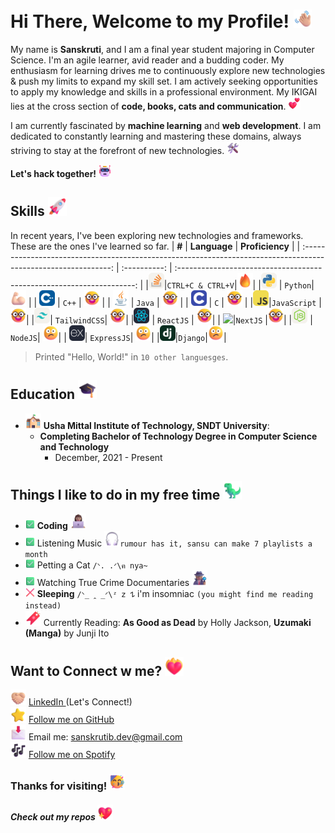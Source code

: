 # Hi There, Welcome to my Profile! <img src="assets/images/Waving Hand Medium-Light Skin Tone.png" width="29px">

My name is **Sanskruti**, and I am a final year student majoring in Computer Science. I'm an agile learner, avid reader and a budding coder. My enthusiasm for learning drives me to continuously explore new technologies &  push my limits to expand my skill set. I am actively seeking opportunities to apply my knowledge and skills in a professional environment. My IKIGAI lies at the cross section of **code, books, cats and communication**.  <img src="assets/images2/Two Hearts.png" width="20px">

I am currently fascinated by **machine learning** and **web development**. I am dedicated to constantly learning and mastering these domains, always striving to stay at the forefront of new technologies. <img src="assets/images2/Hammer and Wrench.png" width="20px">

**Let's hack together!**  <img src="assets/images/Robot.png" width="20px">


## Skills <img src="assets/images/Rocket.png" width="30">

In recent years, I've been exploring new technologies and frameworks. These are the ones I've learned so far.
| **#** | **Language** | **Proficiency** |
| :------------------------------------------------------------------------------------------------------------: | :----------: | :-------------------------------------------------------------------: |
|<img src="assets/icons/StackOverflow.svg" width="25">|`CTRL+C & CTRL+V`|<img src="assets/images/Fire.png" alt="Mastery" width="25">|
|<a href="https://www.python.org/"><img src="assets/icons/Python.svg" width="25"></a> | `Python`|<img src="assets/images/Flexed Biceps Light Skin Tone.png" alt="Advance" width="25"> |
| <a href="https://en.wikipedia.org/wiki/C%2B%2B"><img src="assets/icons/CPP.svg" width="25"></a> | `C++` | <img src="assets/images/Nerd Face.png" alt="Intermediate" width="25"> |
| <a href="https://en.wikipedia.org/wiki/C%2B%2B"><img src="assets/icons/Java.svg" width="25"></a> | `Java` | <img src="assets/images/Nerd Face.png" alt="Intermediate" width="25"> |
| <a href="https://en.wikipedia.org/wiki/C_(programming_language)"><img src="assets/icons/C.svg" width="25"></a> | `C` | <img src="assets/images/Nerd Face.png" alt="Intermediate" width="25"> |
|<a href="https://www.javascript.com/"><img src="assets/icons/JavaScript.svg" width="25"></a>|`JavaScript` |<img src="assets/images/Nerd Face.png" alt="Intermediate" width="25">|
|<a href="https://tailwindcss.com/"><img src="assets/icons/TailwindCSS.svg" width="25"></a>| `TailwindCSS`| <img src="assets/images/Nerd Face.png" alt="Intermediate" width="25">|
|<a href="https://reactjs.org/"><img src="assets/icons/React.svg" width="25"></a> | `ReactJS` | <img src="assets/images/Nerd Face.png" alt="Intermediate" width="25">|
| <a href="https://nextjs.org/"><img src="assets/icons/NextJS.svg" width="25"></a>|`NextJS` |<img src="assets/images/Nerd Face.png" alt="Intermediate" width="25">|
|<a href="https://nodejs.org/"><img src="assets/icons/NodeJS.svg" width="25"></a> | `NodeJS`| <img src="assets/images/Confused Face.png" alt="Beginner" width="25">|
| <a href="https://expressjs.com/"><img src="assets/icons/ExpressJS.svg" width="25"></a>| `ExpressJS`| <img src="assets/images/Confused Face.png" alt="Beginner" width="25">|
|<a href="https://www.djangoproject.com/"><img src="assets/icons/Django.svg" width="25"></a>|`Django`|<img src="assets/images/Confused Face.png" alt="Beginner" width="25">|

> Printed "Hello, World!" in `10 other languesges`.

## Education <img src="assets/images2/Graduation Cap.png" width="30">

- <img src="assets/images/School.png" width="25"> **Usha Mittal Institute of Technology, SNDT University**:
  - **Completing Bachelor of Technology Degree in Computer Science and Technology**
    - December, 2021 - Present


## Things I like to do in my free time <img src="assets/images/T-Rex.png" width="30">

- <img src="assets/images/Check Mark Button.png" width="15"> **Coding** <img src="assets/images2/Woman Technologist Medium Skin Tone.png" width="25">
- <img src="assets/images/Check Mark Button.png" width="15"> Listening Music  <img src="assets/images2/Headphone.png" width="25">`rumour has it, sansu can make 7 playlists a month`
- <img src="assets/images/Check Mark Button.png"  width="15"> Petting a Cat `/ᐠ. .ᐟ\ฅ nya~ `
- <img src="assets/images/Check Mark Button.png" width="15"> Watching True Crime Documentaries <img src="assets/images2/Detective Medium Skin Tone.png" width="25">
- <img src="assets/images/Cross Mark.png" width="15"> **Sleeping** `/ᐠ_ ꞈ _ᐟ\ᶻ 𝗓 𐰁` i'm insomniac `(you might find me reading instead)`
- <img src="assets/images2/Bookmark.png" width="25"/> Currently Reading: **As Good as Dead** by Holly Jackson, **Uzumaki (Manga)** by Junji Ito<br/>

## Want to Connect w me? <img src="assets/images/Heart on Fire.png" width="30">

<img src="assets/images/Folded Hands Light Skin Tone.png" width="25"/>&nbsp;[LinkedIn ](https://www.linkedin.com/in/sanskrutib/)(Let's Connect!) <br/>
<img src="assets/images/Star.png" width="25"/>&nbsp;[Follow me on GitHub](https://github.com/sanskrutihere)<br/>
<img src="assets/images2/Envelope with Arrow.png" width="25"/> Email me: sanskrutib.dev@gmail.com<br/>
<img src="assets/images/Musical Notes.png" width="25">&nbsp;[Follow me on Spotify](https://open.spotify.com/user/0miq78no324b1m38h1lkytpm3?si=a01d3a58b00a4c68)<br/>

### Thanks for visiting!&nbsp;<img src="assets/images/Partying Face.png" width="25">

##### Check out my repos <img src="assets/images2/Sparkling Heart.png" width="25">
